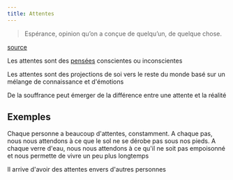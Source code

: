 ```yaml
---
title: Attentes
---
```


> Espérance, opinion qu’on a conçue de quelqu’un, de quelque chose. 

[source](https://fr.wiktionary.org/wiki/attente)

Les attentes sont des [pensées](pensees-emotions-actions.md) conscientes ou inconscientes

Les attentes sont des projections de soi vers le reste du monde basé sur un mélange de connaissance et d'émotions

De la souffrance peut émerger de la différence entre une attente et la réalité


## Exemples

Chaque personne a beaucoup d'attentes, constamment. A chaque pas, nous nous attendons à ce que le sol ne se dérobe pas sous nos pieds. A chaque verre d'eau, nous nous attendons à ce qu'il ne soit pas empoisonné et nous permette de vivre un peu plus longtemps

Il arrive d'avoir des attentes envers d'autres personnes